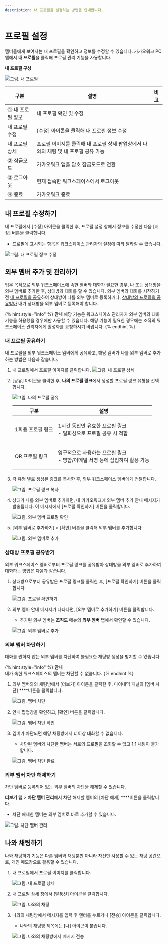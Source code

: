 ```yaml
---
description: 내 프로필을 설정하는 방법을 안내합니다.
---
```


# 프로필 설정

멤버들에게 보여지는 내 프로필을 확인하고 정보를 수정할 수 있습니다. 카카오워크 PC 앱에서 **내 프로필**을 클릭해 프로필 관리 기능을 사용합니다.

**내 프로필 구성**

![그림. 내 프로필](https://s3-us-west-2.amazonaws.com/secure.notion-static.com/51ca40fd-4d5e-490a-9d8d-9d64e598b23c/Untitled.png)

| 구분         | 설명                                               | 비고 |
| ---------- | ------------------------------------------------ | -- |
| ⓵ 내 프로필 정보 | 내 프로필 확인 및 수정                                    |    |
| 내 프로필 수정   | \[수정] 아이콘을 클릭해 내 프로필 정보 수정                       |    |
| 내 프로필 상세   | 프로필 이미지를 클릭해 내 프로필 상세 팝업창에서 나와의 채팅 및 내 프로필 공유 가능 |    |
| ⓶ 잠금모드     | 카카오워크 앱을 암호 잠금모드로 전환                             |    |
| ⓷ 로그아웃     | 현재 접속한 워크스페이스에서 로그아웃                             |    |
| ⓸ 종료       | 카카오워크 종료                                         |    |

## 내 프로필 수정하기

내 프로필에서 \[수정] 아이콘을 클릭한 후, 프로필 설정 창에서 정보를 수정한 다음 \[저장] 버튼을 클릭합니다.

* 프로필에 표시되는 항목은 워크스페이스 관리자의 설정에 따라 달라질 수 있습니다.

![그림. 내 프로필 정보 수정](https://s3-us-west-2.amazonaws.com/secure.notion-static.com/35f22ce7-5a07-4ebb-b754-4e0381f8484b/%EA%B7%B8%EB%A6%BC.\_%EB%82%B4\_%ED%94%84%EB%A1%9C%ED%95%84\_%EC%A0%95%EB%B3%B4\_%EC%88%98%EC%A0%95.png)

## 외부 멤버 추가 및 관리하기

업무 목적으로 외부 워크스페이스에 속한 멤버와 대화가 필요한 경우, 나 또는 상대방을 외부 멤버로 추가한 후, 상대방과 대화를 할 수 있습니다. 외부 멤버와 대화를 시작하기 전 [내 프로필을 공유](https://www.notion.so/3-eba0cbf72ae3488ca48db9cfff7a6cbd)하여 상대방이 나를 외부 멤버로 등록하거나, [상대방의 프로필을 공유받아](https://www.notion.so/3-eba0cbf72ae3488ca48db9cfff7a6cbd) 내가 상대방을 외부 멤버로 등록해야 합니다.

{% hint style="info" %}
**안내** 해당 기능은 워크스페이스 관리자가 외부 멤버와 대화 기능을 허용했을 경우에만 사용할 수 있습니다. 해당 기능이 필요한 경우에는 조직의 워크스페이스 관리자에게 활성화를 요청하시기 바랍니다.
{% endhint %}

### 내 프로필 공유하기

내 프로필을 외부 워크스페이스 멤버에게 공유하고, 해당 멤버가 나를 외부 멤버로 추가하는 방법은 다음과 같습니다.

1. 내 프로필에서 프로필 이미지를 클릭합니다. ![그림. 내 프로필 상세](https://s3-us-west-2.amazonaws.com/secure.notion-static.com/23a7f1ec-b475-4cf1-bacb-d0ff664f9dd7/Untitled.png)
2.  \[공유] 아이콘을 클릭한 후, **나의 프로필 링크**에서 생성할 프로필 링크 유형을 선택합니다.

    ![그림. 나의 프로필 공유](https://s3-us-west-2.amazonaws.com/secure.notion-static.com/6bbefd11-7cf5-4278-ab18-c9c47565684f/%EB%82%B4\_%ED%94%84%EB%A1%9C%ED%95%84\_%EA%B3%B5%EC%9C%A0.png)

    | 구분         | 설명                                                    |
    | ---------- | ----------------------------------------------------- |
    | 1회용 프로필 링크 | <p>1시간 동안만 유효한 프로필 링크<br>- 일회성으로 프로필 공유 시 적합</p>      |
    | QR 프로필 링크  | <p>영구적으로 사용하는 프로필 링크<br>- 명함/이메일 서명 등에 삽입하여 활용 가능</p> |
3.  각 유형 별로 생성된 링크를 복사한 후, 외부 워크스페이스 멤버에게 전달합니다.

    ![그림. 프로필 링크 복사](https://s3-us-west-2.amazonaws.com/secure.notion-static.com/b9ccf07d-7de1-49e5-8bc8-7ec19656f210/%ED%94%84%EB%A1%9C%ED%95%84\_%EB%A7%81%ED%81%AC\_%EB%B3%B5%EC%82%AC.png)
4.  상대가 나를 외부 멤버로 추가하면, 내 카카오워크에 외부 멤버 추가 안내 메시지가 발송됩니다. 이 메시지에서 \[프로필 확인하기] 버튼을 클릭합니다.

    ![그림. 외부 멤버 프로필 확인](https://s3-us-west-2.amazonaws.com/secure.notion-static.com/9cbe22a1-4dc3-4e58-a48d-2468b10f4723/%EA%B7%B8%EB%A6%BC.\_%EC%99%B8%EB%B6%80\_%EB%A9%A4%EB%B2%84\_%ED%94%84%EB%A1%9C%ED%95%84\_%ED%99%95%EC%9D%B8.png)
5.  \[외부 멤버로 추가하기] > \[확인] 버튼을 클릭해 외부 멤버를 추가합니다.

    ![그림. 외부 멤버로 추가](https://s3-us-west-2.amazonaws.com/secure.notion-static.com/ec927f62-692e-4c71-83ba-dba635571861/%EC%99%B8%EB%B6%80\_%EB%A9%A4%EB%B2%84\_%EC%B6%94%EA%B0%80\_\(1\).png)

### 상대방 프로필 공유받기

외부 워크스페이스 멤버로부터 프로필 링크를 공유받아 상대방을 외부 멤버로 추가하여 대화하는 방법은 다음과 같습니다.

1.  상대방으로부터 공유받은 프로필 링크를 클릭한 후, \[프로필 확인하기] 버튼을 클릭합니다.

    ![그림. 프로필 확인하기](https://s3-us-west-2.amazonaws.com/secure.notion-static.com/7d1e81df-9a3b-462d-87bc-b79f360dfeee/%ED%94%84%EB%A1%9C%ED%95%84\_%ED%99%95%EC%9D%B8%ED%95%98%EA%B8%B0.png)
2.  외부 멤버 안내 메시지가 나타나면, \[외부 멤버로 추가하기] 버튼을 클릭합니다.

    * 추가된 외부 멤버는 **조직도** 메뉴의 **외부 멤버** 탭에서 확인할 수 있습니다.

    ![그림. 외부 멤버로 추가](https://s3-us-west-2.amazonaws.com/secure.notion-static.com/dbb1bc99-9d7b-4533-9bde-d0920637069e/Untitled.png)

### 외부 멤버 차단하기

대화를 원하지 않는 외부 멤버를 차단하여 불필요한 채팅방 생성을 방지할 수 있습니다.

{% hint style="info" %}
**안내**\
내가 속한 워크스페이스의 멤버는 차단할 수 없습니다.
{% endhint %}

1.  외부 멤버와의 채팅방에서 \[더보기] 아이콘을 클릭한 후, 다이내믹 패널의 \[멤버 차단] \*\*\*\*버튼을 클릭합니다.

    ![그림. 멤버 차단](https://s3-us-west-2.amazonaws.com/secure.notion-static.com/c19eb047-6e66-4edc-a431-1fc50885ff7f/Untitled.png)
2.  안내 팝업창을 확인하고, \[확인] 버튼을 클릭합니다.

    ![그림. 멤버 차단 확인](https://s3-us-west-2.amazonaws.com/secure.notion-static.com/e8c5266a-1251-42e0-8cfd-a4a237d3972d/%EB%A9%A4%EB%B2%84\_%EC%B0%A8%EB%8B%A8\_%ED%99%95%EC%9D%B8.png)
3.  멤버가 차단되면 해당 채팅방에서 더이상 대화할 수 없습니다.

    * 차단된 멤버와 차단한 멤버는 서로의 프로필을 조회할 수 없고 1:1 채팅이 불가합니다.

    ![그림. 멤버 차단 완료](https://s3-us-west-2.amazonaws.com/secure.notion-static.com/e71f942f-5d74-405b-ac2b-23441ee857ce/Untitled.png)

### 외부 멤버 차단 해제하기

차단 멤버로 등록되어 있는 외부 멤버의 차단을 해제할 수 있습니다.

**더보기** 탭 > **차단 멤버 관리**에서 차단 해제할 멤버의 \[차단 해제] \*\*\*\*버튼을 클릭합니다.

* 차단 해제한 멤버는 외부 멤버로 바로 추가할 수 있습니다.

![그림. 차단 멤버 관리](https://s3-us-west-2.amazonaws.com/secure.notion-static.com/3dedcafc-4800-434f-b276-5354ca54664d/Untitled.png)

## 나와 채팅하기

나와 채팅하기 기능은 다른 멤버와 채팅뿐만 아니라 자신만 사용할 수 있는 채팅 공간으로, 개인 메모장으로 활용할 수 있습니다.

1.  내 프로필에서 프로필 이미지를 클릭합니다.

    ![그림. 내 프로필 상세](https://s3-us-west-2.amazonaws.com/secure.notion-static.com/9bea3d94-aa8d-463a-9768-08cd0dc9022c/Untitled.png)
2.  내 프로필 상세 창에서 \[말풍선] 아이콘을 클릭합니다.

    ![그림. 나와의 채팅](https://s3-us-west-2.amazonaws.com/secure.notion-static.com/aa82138b-8996-4d13-a68c-9929423eee97/Untitled.png)
3.  나와의 채팅방에서 메시지를 입력 후 엔터를 누르거나 \[전송] 아이콘을 클릭합니다.

    * 나와의 채팅방 제목에는 \[나] 아이콘이 붙습니다.

    ![그림. 나와의 채팅방에서 메시지 전송](https://s3-us-west-2.amazonaws.com/secure.notion-static.com/b4910106-b3ef-4ad9-b844-2ae782e3142f/Untitled.png)
